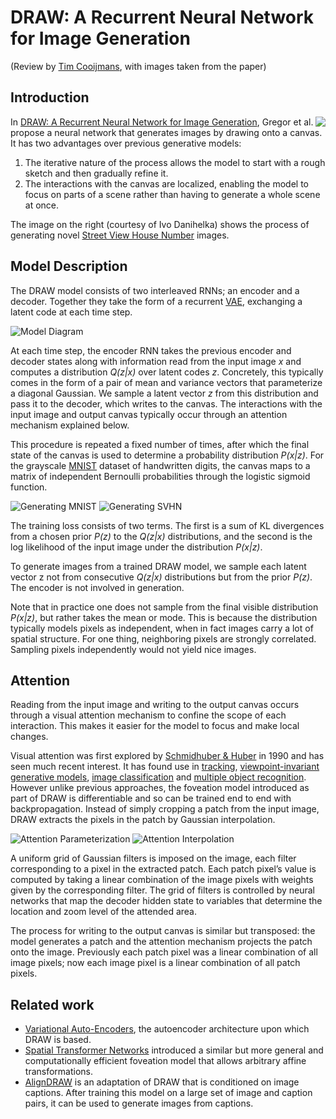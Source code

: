 DRAW: A Recurrent Neural Network for Image Generation
=====================================================
(Review by [Tim Cooijmans](https://github.com/cooijmanstim), with images taken from the paper)

Introduction
------------

<img align="right" src="assets/generation.gif">

In [DRAW: A Recurrent Neural Network for Image Generation][draw], Gregor et al. propose a neural network that generates images by drawing onto a canvas. It has two advantages over previous generative models:
  1. The iterative nature of the process allows the model to start with a rough sketch and then gradually refine it.
  2. The interactions with the canvas are localized, enabling the model to focus on parts of a scene rather than having to generate a whole scene at once.

The image on the right (courtesy of Ivo Danihelka) shows the process of generating novel [Street View House Number][svhn] images.

Model Description
-----------------

The DRAW model consists of two interleaved RNNs; an encoder and a decoder. Together they take the form of a recurrent [VAE][vae], exchanging a latent code at each time step.

![Model Diagram][diagram]

At each time step, the encoder RNN takes the previous encoder and decoder states along with information read from the input image *x* and computes a distribution *Q(z|x)* over latent codes *z*.  Concretely, this typically comes in the form of a pair of mean and variance vectors that parameterize a diagonal Gaussian. We sample a latent vector *z* from this distribution and pass it to the decoder, which writes to the canvas. The interactions with the input image and output canvas typically occur through an attention mechanism explained below.

This procedure is repeated a fixed number of times, after which the final state of the canvas is used to determine a probability distribution *P(x|z)*. For the grayscale [MNIST][mnist] dataset of handwritten digits, the canvas maps to a matrix of independent Bernoulli probabilities through the logistic sigmoid function.

![Generating MNIST][mnist generation] ![Generating SVHN][svhn generation]

The training loss consists of two terms. The first is a sum of KL divergences from a chosen prior *P(z)* to the *Q(z|x)* distributions, and the second is the log likelihood of the input image under the distribution *P(x|z)*.

To generate images from a trained DRAW model, we sample each latent vector z not from consecutive *Q(z|x)* distributions but from the prior *P(z)*. The encoder is not involved in generation.

Note that in practice one does not sample from the final visible distribution *P(x|z)*, but rather takes the mean or mode. This is because the distribution typically models pixels as independent, when in fact images carry a lot of spatial structure. For one thing, neighboring pixels are strongly correlated. Sampling pixels independently would not yield nice images.

Attention
---------

Reading from the input image and writing to the output canvas occurs through a visual attention mechanism to confine the scope of each interaction. This makes it easier for the model to focus and make local changes.

Visual attention was first explored by [Schmidhuber & Huber][attention schmidhuber] in 1990 and has seen much recent interest. It has found use in [tracking][attention tracking], [viewpoint-invariant generative models][attention generation], [image classification][attention classification] and [multiple object recognition][attention recognition]. However unlike previous approaches, the foveation model introduced as part of DRAW is differentiable and so can be trained end to end with backpropagation. Instead of simply cropping a patch from the input image, DRAW extracts the pixels in the patch by Gaussian interpolation.

![Attention Parameterization][attention parameterization] ![Attention Interpolation][attention interpolation]

A uniform grid of Gaussian filters is imposed on the image, each filter corresponding to a pixel in the extracted patch. Each patch pixel’s value is computed by taking a linear combination of the image pixels with weights given by the corresponding filter. The grid of filters is controlled by neural networks that map the decoder hidden state to variables that determine the location and zoom level of the attended area.

The process for writing to the output canvas is similar but transposed: the model generates a patch and the attention mechanism projects the patch onto the image. Previously each patch pixel was a linear combination of all image pixels; now each image pixel is a linear combination of all patch pixels.

Related work
------------

- [Variational Auto-Encoders][vae], the autoencoder architecture upon which DRAW is based.
- [Spatial Transformer Networks][stn] introduced a similar but more general and computationally efficient foveation model that allows arbitrary affine transformations.
- [AlignDRAW][aligndraw] is an adaptation of DRAW that is conditioned on image captions. After training this model on a large set of image and caption pairs, it can be used to generate images from captions.

[draw]: https://arxiv.org/abs/1502.04623
[vae]: https://arxiv.org/abs/1312.6114
[diagram]: assets/diagram.png
[mnist]: https://www.tensorflow.org/tutorials/mnist/tf/index.html
[svhn]: http://ufldl.stanford.edu/housenumbers/
[mnist generation]: assets/mnist_generation.png
[svhn generation]: assets/svhn_generation.png
[attention schmidhuber]: http://people.idsia.ch/~juergen/attentive.html
[attention tracking]: http://arxiv.org/abs/1109.3737
[attention generation]: https://arxiv.org/abs/1312.6110
[attention classification]: http://arxiv.org/abs/1406.6247
[attention recognition]: https://arxiv.org/abs/1412.7755
[attention parameterization]: assets/attention_parameterization.png
[attention interpolation]: assets/attention_interpolation.png
[stn]: https://arxiv.org/abs/1506.02025
[aligndraw]: http://arxiv.org/abs/1511.02793
